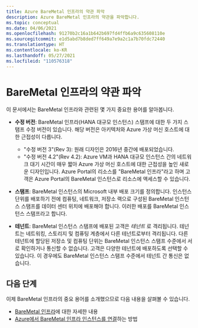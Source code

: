 ```yaml
---
title: Azure BareMetal 인프라의 약관 파악
description: Azure BareMetal 인프라의 약관을 파악합니다.
ms.topic: conceptual
ms.date: 04/06/2021
ms.openlocfilehash: 91270b2c16a1b642b697fd4ffb6a9c635608110e
ms.sourcegitcommit: e1d5abd7b8ded7ff649a7e9a2c1a7b70fdc72440
ms.translationtype: HT
ms.contentlocale: ko-KR
ms.lasthandoff: 05/27/2021
ms.locfileid: "110576318"
---
```

# <a name="know-the-terms-for-baremetal-infrastructure"></a>BareMetal 인프라의 약관 파악

이 문서에서는 BareMetal 인프라와 관련된 몇 가지 중요한 용어를 알아봅니다.

- **수정 버전**: BareMetal 인프라(HANA 대규모 인스턴스) 스탬프에 대한 두 가지 스탬프 수정 버전이 있습니다. 해당 버전은 아키텍처와 Azure 가상 머신 호스트에 대한 근접성이 다릅니다.
    - "수정 버전 3"(Rev 3): 원래 디자인은 2016년 중간에 배포되었습니다.
    - "수정 버전 4.2"(Rev 4.2): Azure VM과 HANA 대규모 인스턴스 간의 네트워크 대기 시간이 매우 짧아 Azure 가상 머신 호스트에 대한 근접성을 높인 새로운 디자인입니다. Azure Portal의 리소스를 "BareMetal 인프라"라고 하며 고객은 Azure Portal의 BareMetal 인스턴스로 리소스에 액세스할 수 있습니다.

- **스탬프**: BareMetal 인스턴스의 Microsoft 내부 배포 크기를 정의합니다. 인스턴스 단위를 배포하기 전에 컴퓨팅, 네트워크, 저장소 랙으로 구성된 BareMetal 인스턴스 스탬프를 데이터 센터 위치에 배포해야 합니다. 이러한 배포를 BareMetal 인스턴스 스탬프라고 합니다.

- **테넌트**: BareMetal 인스턴스 스탬프에 배포된 고객은 *테넌트* 로 격리됩니다. 테넌트는 네트워킹, 스토리지 및 컴퓨팅 계층에서 다른 테넌트로부터 격리됩니다. 다른 테넌트에 할당된 저장소 및 컴퓨팅 단위는 BareMetal 인스턴스 스탬프 수준에서 서로 확인하거나 통신할 수 없습니다. 고객은 다양한 테넌트에 배포하도록 선택할 수 있습니다. 이 경우에도 BareMetal 인스턴스 스탬프 수준에서 테넌트 간 통신은 없습니다.

## <a name="next-steps"></a>다음 단계

이제 BareMetal 인프라의 중요 용어를 소개했으므로 다음 내용을 살펴볼 수 있습니다.
- [BareMetal 인프라](concepts-baremetal-infrastructure-overview.md)에 대한 자세한 내용
- [Azure에서 BareMetal 인프라 인스턴스를 연결](connect-baremetal-infrastructure.md)하는 방법

